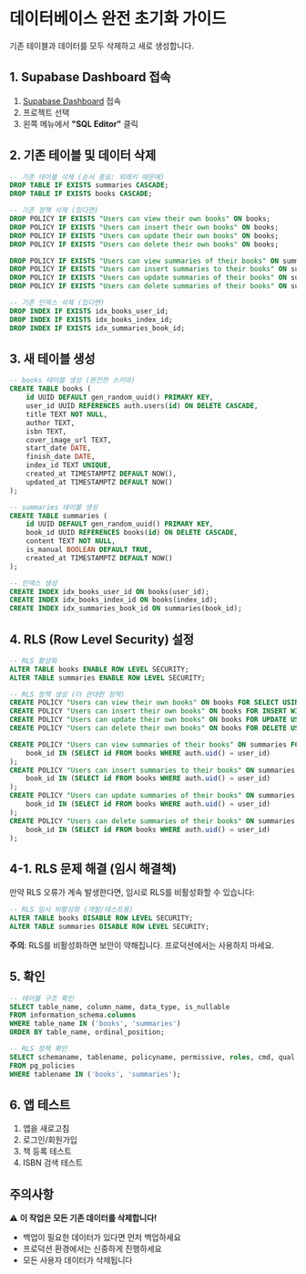 # 데이터베이스 완전 초기화 가이드

기존 테이블과 데이터를 모두 삭제하고 새로 생성합니다.

## 1. Supabase Dashboard 접속
1. [Supabase Dashboard](https://supabase.com/dashboard) 접속
2. 프로젝트 선택
3. 왼쪽 메뉴에서 **"SQL Editor"** 클릭

## 2. 기존 테이블 및 데이터 삭제

```sql
-- 기존 테이블 삭제 (순서 중요: 외래키 때문에)
DROP TABLE IF EXISTS summaries CASCADE;
DROP TABLE IF EXISTS books CASCADE;

-- 기존 정책 삭제 (있다면)
DROP POLICY IF EXISTS "Users can view their own books" ON books;
DROP POLICY IF EXISTS "Users can insert their own books" ON books;
DROP POLICY IF EXISTS "Users can update their own books" ON books;
DROP POLICY IF EXISTS "Users can delete their own books" ON books;

DROP POLICY IF EXISTS "Users can view summaries of their books" ON summaries;
DROP POLICY IF EXISTS "Users can insert summaries to their books" ON summaries;
DROP POLICY IF EXISTS "Users can update summaries of their books" ON summaries;
DROP POLICY IF EXISTS "Users can delete summaries of their books" ON summaries;

-- 기존 인덱스 삭제 (있다면)
DROP INDEX IF EXISTS idx_books_user_id;
DROP INDEX IF EXISTS idx_books_index_id;
DROP INDEX IF EXISTS idx_summaries_book_id;
```

## 3. 새 테이블 생성

```sql
-- books 테이블 생성 (완전한 스키마)
CREATE TABLE books (
    id UUID DEFAULT gen_random_uuid() PRIMARY KEY,
    user_id UUID REFERENCES auth.users(id) ON DELETE CASCADE,
    title TEXT NOT NULL,
    author TEXT,
    isbn TEXT,
    cover_image_url TEXT,
    start_date DATE,
    finish_date DATE,
    index_id TEXT UNIQUE,
    created_at TIMESTAMPTZ DEFAULT NOW(),
    updated_at TIMESTAMPTZ DEFAULT NOW()
);

-- summaries 테이블 생성
CREATE TABLE summaries (
    id UUID DEFAULT gen_random_uuid() PRIMARY KEY,
    book_id UUID REFERENCES books(id) ON DELETE CASCADE,
    content TEXT NOT NULL,
    is_manual BOOLEAN DEFAULT TRUE,
    created_at TIMESTAMPTZ DEFAULT NOW()
);

-- 인덱스 생성
CREATE INDEX idx_books_user_id ON books(user_id);
CREATE INDEX idx_books_index_id ON books(index_id);
CREATE INDEX idx_summaries_book_id ON summaries(book_id);
```

## 4. RLS (Row Level Security) 설정

```sql
-- RLS 활성화
ALTER TABLE books ENABLE ROW LEVEL SECURITY;
ALTER TABLE summaries ENABLE ROW LEVEL SECURITY;

-- RLS 정책 생성 (더 관대한 정책)
CREATE POLICY "Users can view their own books" ON books FOR SELECT USING (auth.uid() = user_id);
CREATE POLICY "Users can insert their own books" ON books FOR INSERT WITH CHECK (auth.uid() = user_id);
CREATE POLICY "Users can update their own books" ON books FOR UPDATE USING (auth.uid() = user_id);
CREATE POLICY "Users can delete their own books" ON books FOR DELETE USING (auth.uid() = user_id);

CREATE POLICY "Users can view summaries of their books" ON summaries FOR SELECT USING (
    book_id IN (SELECT id FROM books WHERE auth.uid() = user_id)
);
CREATE POLICY "Users can insert summaries to their books" ON summaries FOR INSERT WITH CHECK (
    book_id IN (SELECT id FROM books WHERE auth.uid() = user_id)
);
CREATE POLICY "Users can update summaries of their books" ON summaries FOR UPDATE USING (
    book_id IN (SELECT id FROM books WHERE auth.uid() = user_id)
);
CREATE POLICY "Users can delete summaries of their books" ON summaries FOR DELETE USING (
    book_id IN (SELECT id FROM books WHERE auth.uid() = user_id)
);
```

## 4-1. RLS 문제 해결 (임시 해결책)

만약 RLS 오류가 계속 발생한다면, 임시로 RLS를 비활성화할 수 있습니다:

```sql
-- RLS 임시 비활성화 (개발/테스트용)
ALTER TABLE books DISABLE ROW LEVEL SECURITY;
ALTER TABLE summaries DISABLE ROW LEVEL SECURITY;
```

**주의**: RLS를 비활성화하면 보안이 약해집니다. 프로덕션에서는 사용하지 마세요.

## 5. 확인

```sql
-- 테이블 구조 확인
SELECT table_name, column_name, data_type, is_nullable
FROM information_schema.columns 
WHERE table_name IN ('books', 'summaries')
ORDER BY table_name, ordinal_position;

-- RLS 정책 확인
SELECT schemaname, tablename, policyname, permissive, roles, cmd, qual
FROM pg_policies 
WHERE tablename IN ('books', 'summaries');
```

## 6. 앱 테스트

1. 앱을 새로고침
2. 로그인/회원가입
3. 책 등록 테스트
4. ISBN 검색 테스트

## 주의사항

⚠️ **이 작업은 모든 기존 데이터를 삭제합니다!**
- 백업이 필요한 데이터가 있다면 먼저 백업하세요
- 프로덕션 환경에서는 신중하게 진행하세요
- 모든 사용자 데이터가 삭제됩니다
